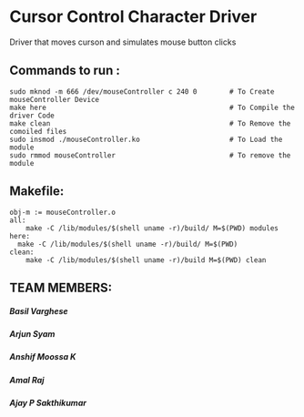 # Cursor Control Character Driver

Driver that moves curson and simulates mouse button clicks

## Commands to run : 
```
sudo mknod -m 666 /dev/mouseController c 240 0        # To Create mouseController Device
make here                                             # To Compile the driver Code
make clean                                            # To Remove the comoiled files 
sudo insmod ./mouseController.ko                      # To Load the module
sudo rmmod mouseController                            # To remove the module 
```
## Makefile: 
```
obj-m := mouseController.o
all:
	make -C /lib/modules/$(shell uname -r)/build/ M=$(PWD) modules
here:
  make -C /lib/modules/$(shell uname -r)/build/ M=$(PWD)
clean:
	make -C /lib/modules/$(shell uname -r)/build M=$(PWD) clean
```
## TEAM MEMBERS:
##### Basil Varghese
##### Arjun Syam
##### Anshif Moossa K
##### Amal Raj
##### Ajay P Sakthikumar
